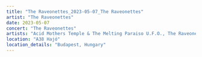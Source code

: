 ```yaml
---
title: "The Raveonettes_2023-05-07_The Raveonettes"
artist: "The Raveonettes"
date: 2023-05-07
concert: "The Raveonettes"
artists: "Acid Mothers Temple & The Melting Paraiso U.F.O., The Raveonettes, Annabelle Chairlegs, Acid Dad"
location: "A38 Hajó"
location_details: "Budapest, Hungary"
---
```

